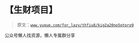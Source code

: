 # 【生财项目】

> 原文：[`www.yuque.com/for_lazy/thfiu8/kig2a20no5ptpro9`](https://www.yuque.com/for_lazy/thfiu8/kig2a20no5ptpro9)

<ne-p id="u3af435af" data-lake-id="u3af435af"><ne-text id="u7d173f5e">公众号懒人找资源，懒人专属群分享</ne-text></ne-p>